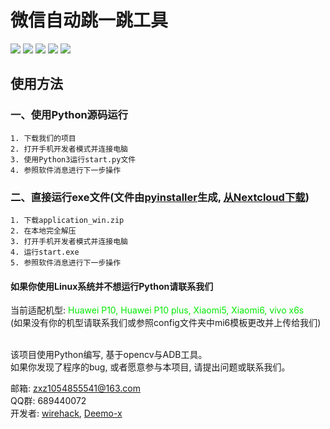 # 微信自动跳一跳工具
![](https://img.shields.io/github/release/Deemo-x/wechat_auto_jump.svg)
![](https://img.shields.io/github/issues/Deemo-x/wechat_auto_jump.svg)
![](https://img.shields.io/github/forks/Deemo-x/wechat_auto_jump.svg)
![](https://img.shields.io/github/downloads/Deemo-x/wechat_auto_jump.svg)
![](https://img.shields.io/github/license/Deemo-x/wechat_auto_jump.svg)
## 使用方法
### 一、使用Python源码运行
    1. 下载我们的项目
    2. 打开手机开发者模式并连接电脑
    3. 使用Python3运行start.py文件
    4. 参照软件消息进行下一步操作
### 二、直接运行exe文件(文件由[pyinstaller](http://pyinstaller.org)生成, [从Nextcloud下载](http://cloud.xiangzhe.top/nextcloud/s/tfqMfwmexjkjoKs))
    1. 下载application_win.zip
    2. 在本地完全解压
    3. 打开手机开发者模式并连接电脑
    4. 运行start.exe
    5. 参照软件消息进行下一步操作
#### **如果你使用Linux系统并不想运行Python请联系我们**


当前适配机型:
<font color = grean>
Huawei P10, 
Huawei P10 plus, 
Xiaomi5, 
Xiaomi6, 
vivo x6s
</font>
<br>(如果没有你的机型请联系我们或参照config文件夹中mi6模板更改并上传给我们)</br>

<br>该项目使用Python编写, 基于opencv与ADB工具。</br>
如果你发现了程序的bug, 或者愿意参与本项目, 请提出问题或联系我们。

邮箱: zxz1054855541@163.com
<br>QQ群: 689440072</br>
开发者: [wirehack](https://github.com/wirehack), [Deemo-x](https://github.com/Deemo-x)